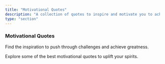 ```yaml
---
title: "Motivational Quotes"
description: "A collection of quotes to inspire and motivate you to achieve your goals."
type: "section"
---
```


### Motivational Quotes

Find the inspiration to push through challenges and achieve greatness.

Explore some of the best motivational quotes to uplift your spirits.
